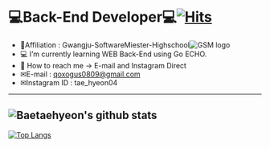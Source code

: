 # 💻Back-End Developer💻[![Hits](https://hits.seeyoufarm.com/api/count/incr/badge.svg?url=https%3A%2F%2Fgithub.com%2Fqoxogus%2Fhit-counter)](https://hits.seeyoufarm.com)
* 🏫Affiliation : Gwangju-SoftwareMiester-Highschool![GSM logo](https://user-images.githubusercontent.com/69895394/99774446-218a7700-2b51-11eb-9217-77c85380594c.png)
* 💻 I’m currently learning WEB Back-End using Go ECHO.  
* 📩 How to reach me -> E-mail and Instagram Direct    
* ✉E-mail : <qoxogus0809@gmail.com>  
* ✉Instagram ID : tae_hyeon04  
---  
![Baetaehyeon's github stats](https://github-readme-stats.vercel.app/api?username=qoxogus&show_icons=true)  
---  
[![Top Langs](https://github-readme-stats.vercel.app/api/top-langs/?username=qoxogus&layout=compact)](https://github.com/anuraghazra/github-readme-stats)


<!--
**qoxogus/qoxogus** is a ✨ _special_ ✨ repository because its `README.md` (this file) appears on your GitHub profile.

Here are some ideas to get you started:

- 🔭 I’m currently working on ...
- 🌱 I’m currently learning ...
- 👯 I’m looking to collaborate on ...
- 🤔 I’m looking for help with ...
- 💬 Ask me about ...
- 📫 How to reach me: ...
- 😄 Pronouns: ...
- ⚡ Fun fact: ...
